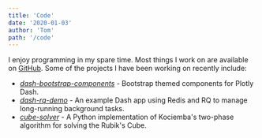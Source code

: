 ```yaml
---
title: 'Code'
date: '2020-01-03'
author: 'Tom'
path: '/code'
---
```


I enjoy programming in my spare time. Most things I work on are available on
[GitHub](https://github.com/tcbegley). Some of the projects I have been working
on recently include:

- [_dash-bootstrap-components_](https://github.com/facultyai/dash-bootstrap-components) -
  Bootstrap themed components for Plotly Dash.
- [_dash-rq-demo_](https://github.com/tcbegley/dash-rq-demo) - An example Dash
  app using Redis and RQ to manage long-running background tasks.
- [_cube-solver_](https://github.com/tcbegley/cube-solver) - A Python
  implementation of Kociemba's two-phase algorithm for solving the Rubik's Cube.
